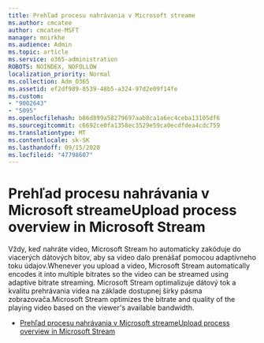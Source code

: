 ```yaml
---
title: Prehľad procesu nahrávania v Microsoft streame
ms.author: cmcatee
author: cmcatee-MSFT
manager: mnirkhe
ms.audience: Admin
ms.topic: article
ms.service: o365-administration
ROBOTS: NOINDEX, NOFOLLOW
localization_priority: Normal
ms.collection: Adm_O365
ms.assetid: ef2df989-8539-48b5-a324-97d2e09f14fe
ms.custom:
- "9002643"
- "5095"
ms.openlocfilehash: b86d899a58279697aab8ca1a6ec4ceba13105df6
ms.sourcegitcommit: c6692ce0fa1358ec3529e59ca0ecdfdea4cdc759
ms.translationtype: MT
ms.contentlocale: sk-SK
ms.lasthandoff: 09/15/2020
ms.locfileid: "47798607"
---
```

# <a name="upload-process-overview-in-microsoft-stream"></a><span data-ttu-id="0bae0-102">Prehľad procesu nahrávania v Microsoft streame</span><span class="sxs-lookup"><span data-stu-id="0bae0-102">Upload process overview in Microsoft Stream</span></span>

<span data-ttu-id="0bae0-103">Vždy, keď nahráte video, Microsoft Stream ho automaticky zakóduje do viacerých dátových bitov, aby sa video dalo prenášať pomocou adaptívneho toku údajov.</span><span class="sxs-lookup"><span data-stu-id="0bae0-103">Whenever you upload a video, Microsoft Stream automatically encodes it into multiple bitrates so the video can be streamed using adaptive bitrate streaming.</span></span> <span data-ttu-id="0bae0-104">Microsoft Stream optimalizuje dátový tok a kvalitu prehrávania videa na základe dostupnej šírky pásma zobrazovača.</span><span class="sxs-lookup"><span data-stu-id="0bae0-104">Microsoft Stream optimizes the bitrate and quality of the playing video based on the viewer's available bandwidth.</span></span>

- [<span data-ttu-id="0bae0-105">Prehľad procesu nahrávania v Microsoft streame</span><span class="sxs-lookup"><span data-stu-id="0bae0-105">Upload process overview in Microsoft Stream</span></span>](https://docs.microsoft.com/stream/upload-process-overview)
